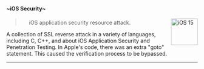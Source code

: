 #### ~iOS Security~ 

<a href="https://www.blackhatethicalhacking.com/"><img src="https://upload.wikimedia.org/wikipedia/commons/9/96/IOS_17_logo.png" align="right" width="70" alt="iOS 15"></a>

> [<img src="https://upload.wikimedia.org/wikipedia/commons/thumb/1/1b/Apple_logo_grey.svg/30px-Apple_logo_grey.svg.png" width="16">]() iOS application security resource attack.

<!--lint enable double-link-->

A collection of SSL reverse attack in a variety of languages, including C, C++, and about iOS Application Security and Penetration Testing. In Apple's code, there was an extra "goto" statement. This caused the verification process to be bypassed.

---
